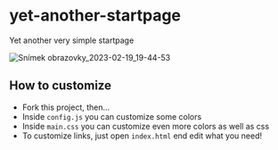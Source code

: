 # yet-another-startpage
Yet another very simple startpage

![Snímek obrazovky_2023-02-19_19-44-53](https://user-images.githubusercontent.com/89579269/219968542-67bccebb-57a6-4493-a5d8-a961933ab2ea.png)

## How to customize
- Fork this project, then...
- Inside `config.js` you can customize some colors
- Inside `main.css` you can customize even more colors as well as css
- To customize links, just open `index.html` end edit what you need!
